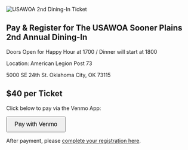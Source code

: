  <!DOCTYPE html>
 <img>![USAWOA 2nd Dining-In Ticket](https://github.com/user-attachments/assets/e3150559-4acc-4d1f-aad7-c5a3da19882c)</img>


<html>
<body>
  <h2>Pay & Register for The USAWOA Sooner Plains 2nd Annual Dining-In</h2>
 <p>Doors Open for Happy Hour at 1700 / Dinner will start at 1800</p>
 <p>Location: American Legion Post 73</p>
 <p> 5000 SE 24th St. Oklahoma City, OK 73115</p>
 <h2>$40 per Ticket</h2>
 <p>Click below to pay via the Venmo App:</p>
  <a href="https://usg01.safelinks.protection.office365.us/?url=https%3A%2F%2Fwww.venmo.com%2Fu%2Fsp404&data=05%7C02%7Caj.knapp.mil%40army.mil%7C108152e504314288afdf08de0b5fed1f%7Cfae6d70f954b481192b60530d6f84c43%7C0%7C0%7C638960703792275337%7CUnknown%7CTWFpbGZsb3d8eyJFbXB0eU1hcGkiOnRydWUsIlYiOiIwLjAuMDAwMCIsIlAiOiJXaW4zMiIsIkFOIjoiTWFpbCIsIldUIjoyfQ%3D%3D%7C0%7C%7C%7C&sdata=Hme2D16S2ONy1eslLZ5P6fUyf2nUL3osIFDsTODKgMY%3D&reserved=0" target="_blank">
    <button style="padding:10px 20px; font-size:16px;">Pay with Venmo</button>
  </a>
  
  <p>
    After payment, please <a href="https://usg01.safelinks.protection.office365.us/?url=https%3A%2F%2Fyour-registration-form-link.com%2F&data=05%7C02%7Caj.knapp.mil%40army.mil%7C108152e504314288afdf08de0b5fed1f%7Cfae6d70f954b481192b60530d6f84c43%7C0%7C0%7C638960703792290016%7CUnknown%7CTWFpbGZsb3d8eyJFbXB0eU1hcGkiOnRydWUsIlYiOiIwLjAuMDAwMCIsIlAiOiJXaW4zMiIsIkFOIjoiTWFpbCIsIldUIjoyfQ%3D%3D%7C0%7C%7C%7C&sdata=J%2BH7J9neTMuhJ%2FWuwmxvPkmwS%2Fj9BI%2FUO4Fkgl%2B4lZw%3D&reserved=0" target="_blank">complete your registration here</a>.
  </p>
</body>
</html>
